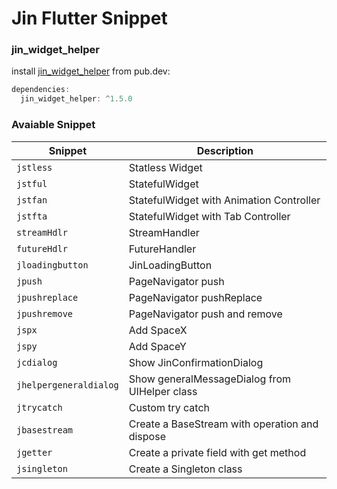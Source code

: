 # Jin Flutter Snippet

### jin_widget_helper

install [jin_widget_helper](https://pub.dev/packages/jin_widget_helper) from pub.dev:

```dart
dependencies:
  jin_widget_helper: ^1.5.0
```

### Avaiable Snippet

| Snippet                | Description                                    |
| ---------------------- | ---------------------------------------------- |
| `jstless`              | Statless Widget                                |
| `jstful`               | StatefulWidget                                 |
| `jstfan`               | StatefulWidget with Animation Controller       |
| `jstfta`               | StatefulWidget with Tab Controller             |
| `streamHdlr`           | StreamHandler                                  |
| `futureHdlr`           | FutureHandler                                  |
| `jloadingbutton`       | JinLoadingButton                               |
| `jpush`                | PageNavigator push                             |
| `jpushreplace`         | PageNavigator pushReplace                      |
| `jpushremove`          | PageNavigator push and remove                  |
| `jspx`                 | Add SpaceX                                     |
| `jspy`                 | Add SpaceY                                     |
| `jcdialog`             | Show JinConfirmationDialog                     |
| `jhelpergeneraldialog` | Show generalMessageDialog from UIHelper class  |
| `jtrycatch`            | Custom try catch                               |
| `jbasestream`          | Create a BaseStream with operation and dispose |
| `jgetter`              | Create a private field with get method         |
| `jsingleton`           | Create a Singleton class                       |
